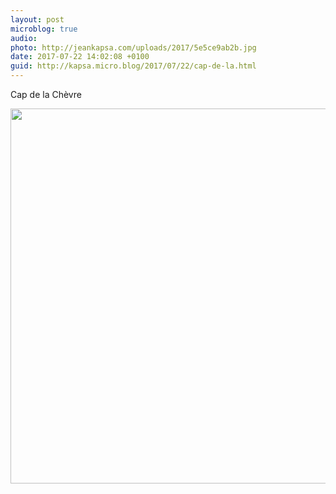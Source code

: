 ```yaml
---
layout: post
microblog: true
audio: 
photo: http://jeankapsa.com/uploads/2017/5e5ce9ab2b.jpg
date: 2017-07-22 14:02:08 +0100
guid: http://kapsa.micro.blog/2017/07/22/cap-de-la.html
---
```

Cap de la Chèvre

<img src="http://jeankapsa.com/uploads/2017/5e5ce9ab2b.jpg" width="600" height="600" style="height: auto" />
